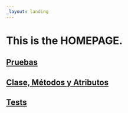 ```yaml
---
_layout: landing
---
```


# This is the **HOMEPAGE**.

## [Pruebas](Cobertura/index.html)

## [Clase, Métodos y Atributos](docs/Math.Lib.Rooter.html)

## [Tests](docs/Math.Tests.RooterTests.html)
